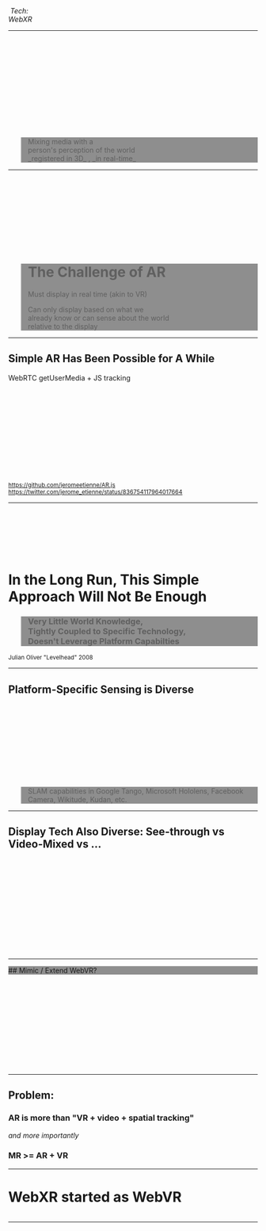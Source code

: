 <!-- .slide: data-background="resources/textures/background-radial.jpeg" -->

<div class="captioned-image-row">
  <div>
    <img class="plain" data-src="resources/textures/arShadows-circ.png">
    <i>Tech:<br> WebXR</i>
  </div>
</div>

------
<!-- .slide: data-background-video="resources/videos/shadow-movie4-720p.mov" -->

<br>
<br>
<br>
<br>
<br>
<br>
<br>
<br>
<br>
<br>
<br>
<blockquote style="background: rgba(32, 32, 32, 0.5);">
    Mixing media with a <br>
    person's perception of the world<br>
    <span class="green">_registered in 3D_</span>
    <span class="green">, _in real-time_</span>
</blockquote>



---

<!-- .slide: data-background-video="resources/videos/ARhrrrr-short.mov" -->

<br>
<br>
<br>
<br>
<br>
<br>
<br>
<br>
<blockquote style="background: rgba(32, 32, 32, 0.5);">
<h1>The Challenge of AR</h1>
<p>Must display in <span class="green">real time</span> (akin to VR)</p>
<p>Can only  <span class="green">display</span> based on what we <br>
already <span class="green">know</span> or can <span class="green">sense</span> 
about the world <br><span class="green"> relative to </SPAN> the display</p>
</blockquote>

---

<!-- .slide: data-background-video="resources/videos/arjs-hole.mp4" -->

<h2>Simple AR Has Been Possible for A While</h2>
<p>WebRTC <span class="green">getUserMedia</span> + JS tracking</p><br>
<br>
<br><br>
<br>

<br>
<br>
<br>
<br>
<br>
<br>
<small><a href="https://github.com/jeromeetienne/AR.js">https://github.com/jeromeetienne/AR.js</a><br>
<a href="https://twitter.com/jerome_etienne/status/836754117964017664">https://twitter.com/jerome_etienne/status/836754117964017664</a></small>

---

<!-- .slide: data-background="resources/textures/levelhead.png" -->

<br>
<br>
<br>
<br>
<br>
<h1>In the Long Run, This Simple Approach Will Not Be Enough</h1>
<blockquote style="background: rgba(32, 32, 32, 0.5);">
    <span><h3>Very Little World Knowledge,<br>
    Tightly Coupled to Specific Technology,<br>
    Doesn't Leverage Platform Capabilties</h3></span>
</blockquote>


<p><small>Julian Oliver "Levelhead" 2008</small></p>

    

------

<!-- .slide: data-background-video="resources/videos/tango-cat-trim.m4v" data-transition="slide-in none-out" -->

<h2>Platform-Specific Sensing is Diverse</h2>
<br>
<br>
<br>
<br>
<br>
<br>
<br>
<br>
<br>
<blockquote style="background: rgba(32, 32, 32, 0.5);">
    <span>SLAM capabilities in Google Tango, Microsoft Hololens, Facebook Camera, Wikitude, Kudan, etc.
    </span>
</blockquote>


------

<!-- .slide: data-background-video="resources/videos/hololens-trim-noaudio.mp4" -->

<h2>Display Tech Also Diverse: See-through vs Video-Mixed vs ...</h2>
<br>
<br>
<br>
<br>
<br>
<br>
<br>
<br>
<br>
<br>
<br>

------


<!-- .slide: data-background="resources/textures/background-radial.jpeg" -->

<div style="background: rgba(32, 32, 32, 0.5);">
## Mimic / Extend WebVR? 
</div>
<br>
<br>
<br>
<br>
<br>
<br>
<br>
<br>
<br>
<br>
<br>
<!-- .slide: data-background="resources/textures/sketch-webvr-arch-orig.png" -->

------

<!-- .slide: data-background="resources/textures/background-radial.jpeg" -->

## Problem: 
### AR is more than "VR + video + spatial tracking"
_and more importantly_
### MR >= AR + VR

---

<!-- .slide: data-background="resources/textures/background-radial.jpeg" -->

# WebXR started as WebVR

<div class="image-row">
  <div><img class="plain" data-src="media/img/google-cardboard.png"></div>
  <div><img class="plain" data-src="media/img/google-daydream.png"></div>
  <div><img class="plain" data-src="media/img/samsung-gearvr.png"></div>
</div>

<div class="image-row">
  <div><img class="plain" data-src="media/img/oculus-rift.png"></div>
  <div><img class="plain" data-src="media/img/playstation-vr.png"></div>
  <div><img class="plain" data-src="media/img/htc-vive.png"></div>
</div>


------